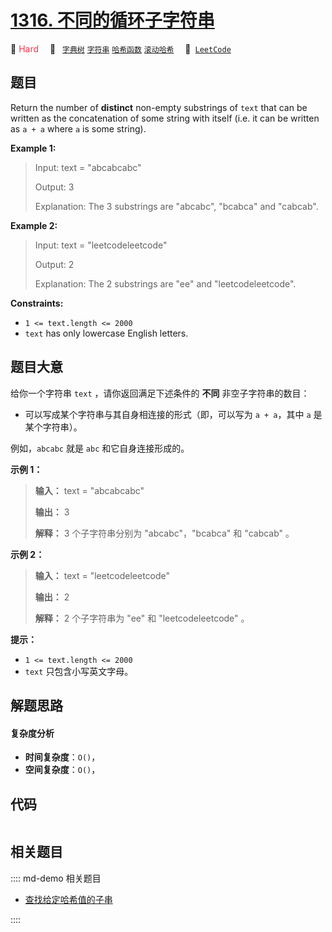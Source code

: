 # [1316. 不同的循环子字符串](https://leetcode.com/problems/distinct-echo-substrings)

🔴 <font color=#ff334b>Hard</font>&emsp; 🔖&ensp; [`字典树`](/leetcode/outline/tag/trie.md) [`字符串`](/leetcode/outline/tag/string.md) [`哈希函数`](/leetcode/outline/tag/hash-function.md) [`滚动哈希`](/leetcode/outline/tag/rolling-hash.md)&emsp; 🔗&ensp;[`LeetCode`](https://leetcode.com/problems/distinct-echo-substrings)


## 题目

Return the number of **distinct** non-empty substrings of `text` that can be
written as the concatenation of some string with itself (i.e. it can be
written as `a + a` where `a` is some string).



**Example 1:**

> Input: text = "abcabcabc"
> 
> Output: 3
> 
> Explanation: The 3 substrings are "abcabc", "bcabca" and "cabcab".

**Example 2:**

> Input: text = "leetcodeleetcode"
> 
> Output: 2
> 
> Explanation: The 2 substrings are "ee" and "leetcodeleetcode".

**Constraints:**

  * `1 <= text.length <= 2000`
  * `text` has only lowercase English letters.


## 题目大意

给你一个字符串 `text` ，请你返回满足下述条件的 **不同** 非空子字符串的数目：

  * 可以写成某个字符串与其自身相连接的形式（即，可以写为 `a + a`，其中 `a` 是某个字符串）。

例如，`abcabc` 就是 `abc` 和它自身连接形成的。



**示例 1：**

> 
> 
> 
> 
> 
> **输入：** text = "abcabcabc"
> 
> **输出：** 3
> 
> **解释：** 3 个子字符串分别为 "abcabc"，"bcabca" 和 "cabcab" 。
> 
> 

**示例 2：**

> 
> 
> 
> 
> 
> **输入：** text = "leetcodeleetcode"
> 
> **输出：** 2
> 
> **解释：** 2 个子字符串为 "ee" 和 "leetcodeleetcode" 。
> 
> 



**提示：**

  * `1 <= text.length <= 2000`
  * `text` 只包含小写英文字母。


## 解题思路

#### 复杂度分析

- **时间复杂度**：`O()`，
- **空间复杂度**：`O()`，

## 代码

```javascript

```

## 相关题目

:::: md-demo 相关题目
- [查找给定哈希值的子串](https://leetcode.com/problems/find-substring-with-given-hash-value)

::::
